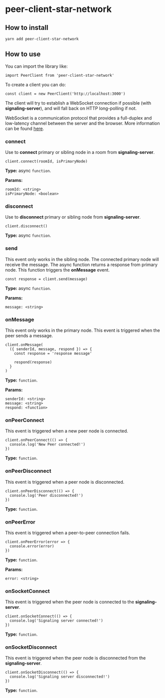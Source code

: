 # peer-client-star-network

## How to install

```
yarn add peer-client-star-network
```

## How to use

You can import the library like:

```
import PeerClient from 'peer-client-star-network'
```

To create a client you can do:

```
const client = new PeerClient('http://localhost:3000')
```

The client will try to establish a WebSocket connection if possible (with **signaling-server**), and will fall back on HTTP long-polling if not.

WebSocket is a communication protocol that provides a full-duplex and low-latency channel between the server and the browser. More information can be found [here](https://en.wikipedia.org/wiki/WebSocket).

### **connect**

Use to **connect** primary or sibling node in a room from **signaling-server**.

```
client.connect(roomId, isPrimaryNode)
```

**Type:** async `function`.

**Params:**
```
roomId: <string>
isPrimaryNode: <boolean>
```

### **disconnect**

Use to **disconnect** primary or sibling node from **signaling-server**.

```
client.disconnect()
```

**Type:** async `function`.

### **send**

This event only works in the sibling node.
The connected primary node will receive the message.
The async function returns a response from primary node.
This function triggers the **onMessage** event.

```
const response = client.send(message)
```

**Type:** async `function`.

**Params:**
```
message: <string>
```

### **onMessage**

This event only works in the primary node.
This event is triggered when the peer sends a message.

```
client.onMessage(
  ({ senderId, message, respond }) => {
    const response = 'response message'

    respond(response)
  }
)
```

**Type:** `function`.

**Params:**
```
senderId: <string>
message: <string>
respond: <function>
```

### **onPeerConnect**

This event is triggered when a new peer node is connected.

```
client.onPeerConnect(() => {
  console.log('New Peer connected!')
})
```

**Type:** `function`.

### **onPeerDisconnect**

This event is triggered when a peer node is disconnected.

```
client.onPeerDisconnect(() => {
  console.log('Peer disconnected!')
})
```

**Type:** `function`.

### **onPeerError**

This event is triggered when a peer-to-peer connection fails.

```
client.onPeerError(error => {
  console.error(error)
})
```

**Type:** `function`.

**Params:**
```
error: <string>
```

### **onSocketConnect**

This event is triggered when the peer node is connected to the **signaling-server**.

```
client.onSocketConnect(() => {
  console.log('Signaling server connected!')
})
```

**Type:** `function`.

### **onSocketDisconnect**

This event is triggered when the peer node is disconnected from the **signaling-server**.

```
client.onSocketDisconnect(() => {
  console.log('Signaling server disconnected!')
})
```

**Type:** `function`.
